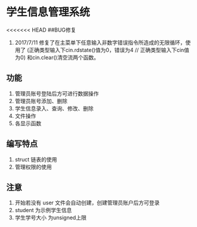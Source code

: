 # 学生信息管理系统

<<<<<<< HEAD
##BUG修复
1. 2017/7/11 修复了在主菜单下任意输入非数字错误指令所造成的无限循环，使用了 (正确类型输入下cin.rdstate()值为0，错误为4 // 正确类型输入下cin值为0) 和cin.clear()清空流两个函数。


## 功能
1. 管理员账号登陆后方可进行数据操作
2. 管理员账号添加、删除
3. 学生信息录入、查询、修改、删除
4. 文件操作
5. 各显示函数

## 编写特点
1. struct 链表的使用
2. 管理权限的使用

## 注意
1. 开始若没有 user 文件会自动创建，创建管理员账户后方可登录
2. student 为示例学生信息
3. 学生学号大小 为unsigned上限
